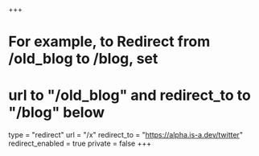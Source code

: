 +++
# For example, to Redirect from /old_blog to /blog, set 
# url to "/old_blog" and redirect_to to "/blog" below
type = "redirect"
url = "/x"
redirect_to = "https://alpha.is-a.dev/twitter"
redirect_enabled = true
private = false
+++